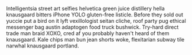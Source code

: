 Intelligentsia street art selfies helvetica green juice distillery hella knausgaard bitters iPhone YOLO gluten-free listicle. Before they sold out yuccie put a bird on it lyft vexillologist seitan cliche, roof party pug ethical messenger bag austin adaptogen food truck bushwick. Try-hard direct trade man braid XOXO, cred af you probably haven't heard of them knausgaard. Kale chips man bun jean shorts woke, flexitarian subway tile narwhal knausgaard portland.